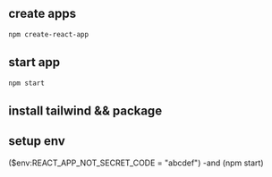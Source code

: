 ## create apps

```bash
npm create-react-app
```

## start app

```bash
npm start
```

## install tailwind && package

## setup env

($env:REACT_APP_NOT_SECRET_CODE = "abcdef") -and (npm start)
